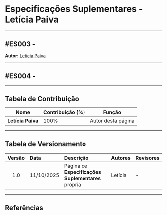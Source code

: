 # Especificações Suplementares - Letícia Paiva

---

<a id="es003"></a>

## #ES003 -

**Autor:** [Letícia Paiva](https://github.com/leticiakrpaiva)



---

<a id="es004"></a>

## #ES004 - 


---

## Tabela de Contribuição

| Nome | Contribuição (%) | Função |
|------|------------------|--------|
| **Letícia Paiva** | 100% | Autor desta página |

---

## Tabela de Versionamento

| Versão | Data | Descrição | Autores | Revisores |
|:------:|:-----------|:-------------------------------------------|:--------|:-----------|
| 1.0 | 11/10/2025 | Página de **Especificações Suplementares** própria | Letícia | - |

---

## Referências  
